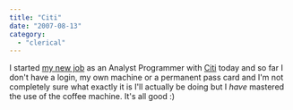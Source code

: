 ```yaml
---
title: "Citi"
date: "2007-08-13"
category:
  - "clerical"
---
```


I started [my new job](/2007/07/30/new-adventures-in-clerical-progression/) as an Analyst Programmer with [Citi](http://www.citi.com/domain/index.htm) today and so far I don't have a login, my own machine or a permanent pass card and I'm not completely sure what exactly it is I'll actually be doing but I _have_ mastered the use of the coffee machine. It's all good :)
